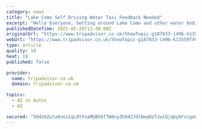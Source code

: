 ```yaml
---
category: news
title: "Lake Como Self Driving Water Taxi Feedback Needed"
excerpt: "Hello Everyone, Getting around Lake Como and other water bodies throughout Italy is a pain, from unpredictable timetables/schedules to high fares and CO2 emissions. To solve this"
publishedDateTime: 2021-05-26T11:40:00Z
originalUrl: "https://www.tripadvisor.co.uk/ShowTopic-g187833-i496-k13559749-Lake_Como_Self_Driving_Water_Taxi_Feedback_Needed-Lake_Como_Lombardy.html"
webUrl: "https://www.tripadvisor.co.uk/ShowTopic-g187833-i496-k13559749-Lake_Como_Self_Driving_Water_Taxi_Feedback_Needed-Lake_Como_Lombardy.html"
type: article
quality: 19
heat: 19
published: false

provider:
  name: tripadvisor.co.uk
  domain: tripadvisor.co.uk

topics:
  - AI in Autos
  - AI

secured: "5OdzbZuta9sGz1qL8tYsaMGBhGf7W8nyZhO4ZJUlNeq0zTzwlQjqbybFscgo04p86YMT0oWuUuUO7TVRE41aSsT83Jo91C8Ejphg2iBwEXnotTAaLt6fJwAnPAwmW1j76aaaMN3xGnYqYiJlJ4HZwMOQMmol4i6DZVTQ7EVwsfweCTCa2KvZ7qIZvPz86jTdK+5A6Eb3Xgm2jUfkjPTCPAOXOJ1u4b7myEB5UAvTRieaciq/hSHS3YKONtdZHL+orfVbxgkh5YcBuGgVrOAfXKK3FmAjjcda9AAv09UdznssPFZujU95ztuKzarawmn6ueGuLqRAHZ0wkxFnonZjoJkcICTHvbYtS0LYVZUzzSs=;kZSHiIbmB4cV44IQgyhueg=="
---
```


